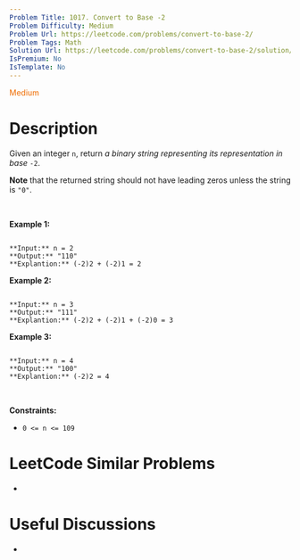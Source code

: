 ```yaml
---
Problem Title: 1017. Convert to Base -2
Problem Difficulty: Medium
Problem Url: https://leetcode.com/problems/convert-to-base-2/
Problem Tags: Math
Solution Url: https://leetcode.com/problems/convert-to-base-2/solution/
IsPremium: No
IsTemplate: No
---
```


<span style="color: rgb(239, 108, 0);">Medium</span>

# Description

Given an integer `n`, return *a binary string representing its representation in base* `-2`.


**Note** that the returned string should not have leading zeros unless the string is `"0"`.


 


**Example 1:**



```

**Input:** n = 2
**Output:** "110"
**Explantion:** (-2)2 + (-2)1 = 2

```

**Example 2:**



```

**Input:** n = 3
**Output:** "111"
**Explantion:** (-2)2 + (-2)1 + (-2)0 = 3

```

**Example 3:**



```

**Input:** n = 4
**Output:** "100"
**Explantion:** (-2)2 = 4

```

 


**Constraints:**


* `0 <= n <= 109`




# LeetCode Similar Problems

- []()

# Useful Discussions

- []()

